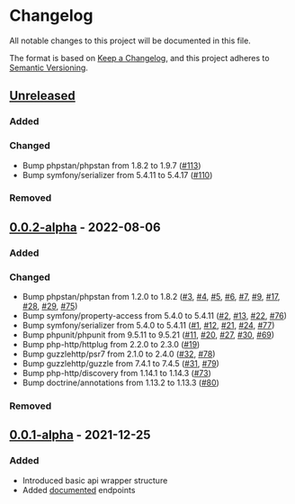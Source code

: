 # Changelog
All notable changes to this project will be documented in this file.

The format is based on [Keep a Changelog](https://keepachangelog.com/en/1.0.0/),
and this project adheres to [Semantic Versioning](https://semver.org/spec/v2.0.0.html).

## [Unreleased]
### Added

### Changed
- Bump phpstan/phpstan from 1.8.2 to 1.9.7 ([#113](https://github.com/stephan-strate/php-music-brainz-api/pull/113))
- Bump symfony/serializer from 5.4.11 to 5.4.17 ([#110](https://github.com/stephan-strate/php-music-brainz-api/pull/110))

### Removed

## [0.0.2-alpha] - 2022-08-06
### Added

### Changed
- Bump phpstan/phpstan from 1.2.0 to 1.8.2 ([#3](https://github.com/stephan-strate/php-music-brainz-api/pull/3), [#4](https://github.com/stephan-strate/php-music-brainz-api/pull/4), [#5](https://github.com/stephan-strate/php-music-brainz-api/pull/5), [#6](https://github.com/stephan-strate/php-music-brainz-api/pull/6), [#7](https://github.com/stephan-strate/php-music-brainz-api/pull/7), [#9](https://github.com/stephan-strate/php-music-brainz-api/pull/9), [#17](https://github.com/stephan-strate/php-music-brainz-api/pull/17), [#28](https://github.com/stephan-strate/php-music-brainz-api/pull/28), [#29](https://github.com/stephan-strate/php-music-brainz-api/pull/29), [#75](https://github.com/stephan-strate/php-music-brainz-api/pull/75))
- Bump symfony/property-access from 5.4.0 to 5.4.11 ([#2](https://github.com/stephan-strate/php-music-brainz-api/pull/2), [#13](https://github.com/stephan-strate/php-music-brainz-api/pull/13), [#22](https://github.com/stephan-strate/php-music-brainz-api/pull/22), [#76](https://github.com/stephan-strate/php-music-brainz-api/pull/76))
- Bump symfony/serializer from 5.4.0 to 5.4.11 ([#1](https://github.com/stephan-strate/php-music-brainz-api/pull/1), [#12](https://github.com/stephan-strate/php-music-brainz-api/pull/12), [#21](https://github.com/stephan-strate/php-music-brainz-api/pull/21), [#24](https://github.com/stephan-strate/php-music-brainz-api/pull/24), [#77](https://github.com/stephan-strate/php-music-brainz-api/pull/77))
- Bump phpunit/phpunit from 9.5.11 to 9.5.21 ([#11](https://github.com/stephan-strate/php-music-brainz-api/pull/11), [#20](https://github.com/stephan-strate/php-music-brainz-api/pull/20), [#27](https://github.com/stephan-strate/php-music-brainz-api/pull/27), [#30](https://github.com/stephan-strate/php-music-brainz-api/pull/30), [#69](https://github.com/stephan-strate/php-music-brainz-api/pull/69))
- Bump php-http/httplug from 2.2.0 to 2.3.0 ([#19](https://github.com/stephan-strate/php-music-brainz-api/pull/19))
- Bump guzzlehttp/psr7 from 2.1.0 to 2.4.0 ([#32](https://github.com/stephan-strate/php-music-brainz-api/pull/32), [#78](https://github.com/stephan-strate/php-music-brainz-api/pull/78))
- Bump guzzlehttp/guzzle from 7.4.1 to 7.4.5 ([#31](https://github.com/stephan-strate/php-music-brainz-api/pull/31), [#79](https://github.com/stephan-strate/php-music-brainz-api/pull/79))
- Bump php-http/discovery from 1.14.1 to 1.14.3 ([#73](https://github.com/stephan-strate/php-music-brainz-api/pull/73))
- Bump doctrine/annotations from 1.13.2 to 1.13.3 ([#80](https://github.com/stephan-strate/php-music-brainz-api/pull/80))

### Removed

## [0.0.1-alpha] - 2021-12-25
### Added
- Introduced basic api wrapper structure
- Added [documented](https://musicbrainz.org/doc/MusicBrainz_API) endpoints

[Unreleased]: https://github.com/stephan-strate/php-music-brainz-api/compare/v0.0.1-alpha...HEAD
[0.0.1-alpha]: https://github.com/stephan-strate/php-music-brainz-api/releases/tag/v0.0.1-alpha
[0.0.2-alpha]: https://github.com/stephan-strate/php-music-brainz-api/releases/tag/v0.0.2-alpha

